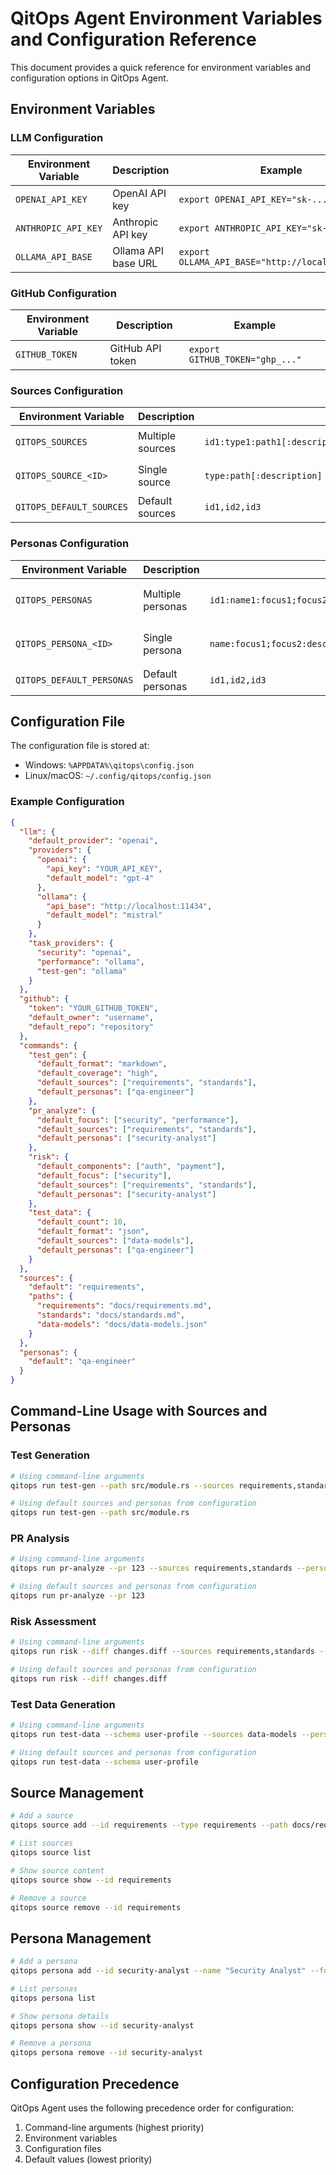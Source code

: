 # QitOps Agent Environment Variables and Configuration Reference

This document provides a quick reference for environment variables and configuration options in QitOps Agent.

## Environment Variables

### LLM Configuration

| Environment Variable | Description | Example |
|----------------------|-------------|---------|
| `OPENAI_API_KEY` | OpenAI API key | `export OPENAI_API_KEY="sk-..."` |
| `ANTHROPIC_API_KEY` | Anthropic API key | `export ANTHROPIC_API_KEY="sk-ant-..."` |
| `OLLAMA_API_BASE` | Ollama API base URL | `export OLLAMA_API_BASE="http://localhost:11434"` |

### GitHub Configuration

| Environment Variable | Description | Example |
|----------------------|-------------|---------|
| `GITHUB_TOKEN` | GitHub API token | `export GITHUB_TOKEN="ghp_..."` |

### Sources Configuration

| Environment Variable | Description | Format | Example |
|----------------------|-------------|--------|---------|
| `QITOPS_SOURCES` | Multiple sources | `id1:type1:path1[:description1],id2:type2:path2[:description2]` | `export QITOPS_SOURCES="requirements:requirements:docs/requirements.md:Project requirements,standards:standard:docs/standards.md:Coding standards"` |
| `QITOPS_SOURCE_<ID>` | Single source | `type:path[:description]` | `export QITOPS_SOURCE_REQUIREMENTS="requirements:docs/requirements.md:Project requirements"` |
| `QITOPS_DEFAULT_SOURCES` | Default sources | `id1,id2,id3` | `export QITOPS_DEFAULT_SOURCES="requirements,standards"` |

### Personas Configuration

| Environment Variable | Description | Format | Example |
|----------------------|-------------|--------|---------|
| `QITOPS_PERSONAS` | Multiple personas | `id1:name1:focus1;focus2:description1[:prompt_template1],id2:name2:focus1;focus2:description2[:prompt_template2]` | `export QITOPS_PERSONAS="security-analyst:Security Analyst:security;vulnerabilities;compliance:Focus on security vulnerabilities and compliance issues."` |
| `QITOPS_PERSONA_<ID>` | Single persona | `name:focus1;focus2:description[:prompt_template]` | `export QITOPS_PERSONA_SECURITY="Security Analyst:security;vulnerabilities;compliance:Focus on security vulnerabilities and compliance issues."` |
| `QITOPS_DEFAULT_PERSONAS` | Default personas | `id1,id2,id3` | `export QITOPS_DEFAULT_PERSONAS="security-analyst"` |

## Configuration File

The configuration file is stored at:
- Windows: `%APPDATA%\qitops\config.json`
- Linux/macOS: `~/.config/qitops/config.json`

### Example Configuration

```json
{
  "llm": {
    "default_provider": "openai",
    "providers": {
      "openai": {
        "api_key": "YOUR_API_KEY",
        "default_model": "gpt-4"
      },
      "ollama": {
        "api_base": "http://localhost:11434",
        "default_model": "mistral"
      }
    },
    "task_providers": {
      "security": "openai",
      "performance": "ollama",
      "test-gen": "ollama"
    }
  },
  "github": {
    "token": "YOUR_GITHUB_TOKEN",
    "default_owner": "username",
    "default_repo": "repository"
  },
  "commands": {
    "test_gen": {
      "default_format": "markdown",
      "default_coverage": "high",
      "default_sources": ["requirements", "standards"],
      "default_personas": ["qa-engineer"]
    },
    "pr_analyze": {
      "default_focus": ["security", "performance"],
      "default_sources": ["requirements", "standards"],
      "default_personas": ["security-analyst"]
    },
    "risk": {
      "default_components": ["auth", "payment"],
      "default_focus": ["security"],
      "default_sources": ["requirements", "standards"],
      "default_personas": ["security-analyst"]
    },
    "test_data": {
      "default_count": 10,
      "default_format": "json",
      "default_sources": ["data-models"],
      "default_personas": ["qa-engineer"]
    }
  },
  "sources": {
    "default": "requirements",
    "paths": {
      "requirements": "docs/requirements.md",
      "standards": "docs/standards.md",
      "data-models": "docs/data-models.json"
    }
  },
  "personas": {
    "default": "qa-engineer"
  }
}
```

## Command-Line Usage with Sources and Personas

### Test Generation

```bash
# Using command-line arguments
qitops run test-gen --path src/module.rs --sources requirements,standards --personas qa-engineer

# Using default sources and personas from configuration
qitops run test-gen --path src/module.rs
```

### PR Analysis

```bash
# Using command-line arguments
qitops run pr-analyze --pr 123 --sources requirements,standards --personas security-analyst

# Using default sources and personas from configuration
qitops run pr-analyze --pr 123
```

### Risk Assessment

```bash
# Using command-line arguments
qitops run risk --diff changes.diff --sources requirements,standards --personas security-analyst

# Using default sources and personas from configuration
qitops run risk --diff changes.diff
```

### Test Data Generation

```bash
# Using command-line arguments
qitops run test-data --schema user-profile --sources data-models --personas qa-engineer

# Using default sources and personas from configuration
qitops run test-data --schema user-profile
```

## Source Management

```bash
# Add a source
qitops source add --id requirements --type requirements --path docs/requirements.md --description "Project requirements"

# List sources
qitops source list

# Show source content
qitops source show --id requirements

# Remove a source
qitops source remove --id requirements
```

## Persona Management

```bash
# Add a persona
qitops persona add --id security-analyst --name "Security Analyst" --focus "security,vulnerabilities,compliance" --description "Focus on security vulnerabilities and compliance issues."

# List personas
qitops persona list

# Show persona details
qitops persona show --id security-analyst

# Remove a persona
qitops persona remove --id security-analyst
```

## Configuration Precedence

QitOps Agent uses the following precedence order for configuration:

1. Command-line arguments (highest priority)
2. Environment variables
3. Configuration files
4. Default values (lowest priority)
